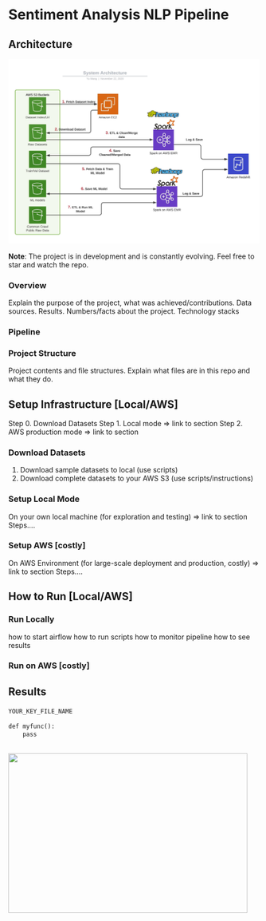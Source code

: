# Sentiment Analysis NLP Pipeline

## Architecture
<img src="assets/images/architecture.jpeg" align="centre">

**Note**: The project is in development and is constantly evolving. Feel free to star and watch the repo.

### Overview
Explain the purpose of the project, what was achieved/contributions. Data sources. Results. Numbers/facts about the project.
Technology stacks

### Pipeline 

### Project Structure
Project contents and file structures.
Explain what files are in this repo and what they do.

## Setup Infrastructure [Local/AWS]
Step 0. Download Datasets
Step 1. Local mode => link to section
Step 2. AWS production mode => link to section

### Download Datasets
1. Download sample datasets to local (use scripts)
2. Download complete datasets to your AWS S3 (use scripts/instructions)

### Setup Local Mode
On your own local machine (for exploration and testing) => link to section
Steps....

### Setup AWS [costly]
On AWS Environment (for large-scale deployment and production, costly) => link to section
Steps....


## How to Run [Local/AWS]

### Run Locally
how to start airflow
how to run scripts
how to monitor pipeline
how to see results

### Run on AWS [costly]


## Results

``YOUR_KEY_FILE_NAME``

```
def myfunc():
	pass
```

<br    ><img src="assets/images/architecture.jpg" width="480" height="320" align="centre">